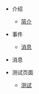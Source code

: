 * 介绍

    * [简介](introduction.md)

* 事件
    * [消息](event_message.md)

* 消息

* 测试页面
    * [测试](test.md)
